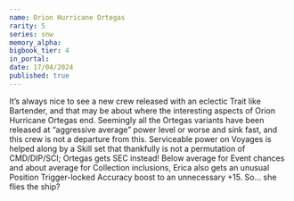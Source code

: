 ```yaml
---
name: Orion Hurricane Ortegas
rarity: 5
series: snw
memory_alpha:
bigbook_tier: 4
in_portal:
date: 17/04/2024
published: true
---
```


It’s always nice to see a new crew released with an eclectic Trait like Bartender, and that may be about where the interesting aspects of Orion Hurricane Ortegas end. Seemingly all the Ortegas variants have been released at “aggressive average” power level or worse and sink fast, and this crew is not a departure from this. Serviceable power on Voyages is helped along by a Skill set that thankfully is not a permutation of CMD/DIP/SCI; Ortegas gets SEC instead! Below average for Event chances and about average for Collection inclusions, Erica also gets an unusual Position Trigger-locked Accuracy boost to an unnecessary +15. So… she flies the ship?
